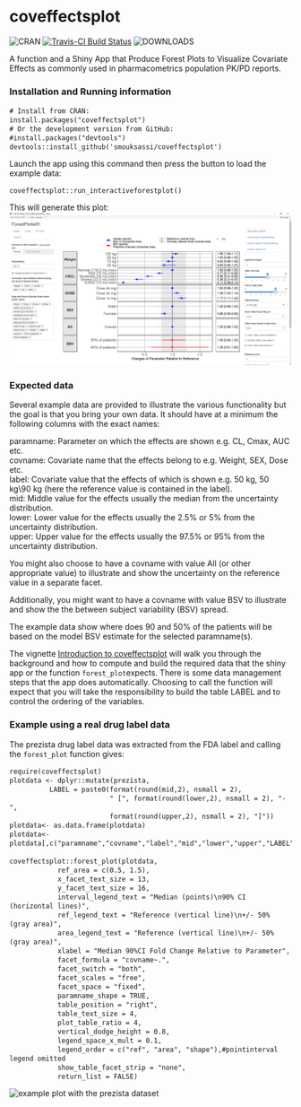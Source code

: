 coveffectsplot
========
![CRAN](http://www.r-pkg.org/badges/version-last-release/coveffectsplot)
[![Travis-CI Build Status](https://travis-ci.org/smouksassi/coveffectsplot.svg?branch=master)](https://travis-ci.org/smouksassi/coveffectsplot)
![DOWNLOADS](http://cranlogs.r-pkg.org/badges/grand-total/coveffectsplot)

A function and a Shiny App that Produce Forest Plots to Visualize Covariate Effects as commonly used in pharmacometrics population PK/PD reports.

### Installation and Running information
```
# Install from CRAN:
install.packages("coveffectsplot")
# Or the development version from GitHub:
#install.packages("devtools")
devtools::install_github('smouksassi/coveffectsplot')
```
Launch the app using this command then press the button to load the example data:
```
coveffectsplot::run_interactiveforestplot()
```
This will generate this plot:
![example plot with the included dataset](./inst/shiny/img/snapshotforest.png)


### Expected data
Several example data are provided to illustrate the various functionality but the goal is that you bring your own data. It should have at a minimum the following columns with the exact names:

paramname: Parameter on which the effects are shown e.g. CL, Cmax, AUC etc.  
covname: Covariate name that the effects belong to e.g. Weight, SEX, Dose etc.  
label: Covariate value that the effects of which is shown e.g. 50 kg, 50 kg\90 kg (here the reference value is contained in the label).   
mid: Middle value for the effects usually the median from the uncertainty distribution.   
lower: Lower value for the effects usually the 2.5% or 5% from the uncertainty distribution.   
upper: Upper value for the effects usually the 97.5% or 95% from the uncertainty distribution.   

You might also choose to have a covname with value All (or other appropriate value) to illustrate and show the uncertainty on the reference value in a separate facet.

Additionally, you might  want to have a covname with value BSV to illustrate and show the the between subject variability (BSV) spread.

The example data show where does 90 and 50% of the patients will be based on the model BSV estimate for the selected paramname(s).

The vignette [Introduction to coveffectsplot](https://cran.r-project.org/package=coveffectsplot/vignettes/introduction_to_coveffectsplot.html) will walk you through the background and  how to compute and build the required data that the shiny app or the function `forest_plot`expects. There is some data management steps that the app does automatically. Choosing to call the function will expect that you will take the responsibility to build the table LABEL and to control the ordering of the variables.

### Example using a real drug label data
The prezista drug label data was extracted from the FDA label and calling the `forest_plot` function gives:
```
require(coveffectsplot)
plotdata <- dplyr::mutate(prezista,
          LABEL = paste0(format(round(mid,2), nsmall = 2),
                         " [", format(round(lower,2), nsmall = 2), "-",
                         format(round(upper,2), nsmall = 2), "]"))
plotdata<- as.data.frame(plotdata)
plotdata<- plotdata[,c("paramname","covname","label","mid","lower","upper","LABEL")]

coveffectsplot::forest_plot(plotdata,
            ref_area = c(0.5, 1.5),
            x_facet_text_size = 13,
            y_facet_text_size = 16,
            interval_legend_text = "Median (points)\n90% CI (horizontal lines)",
            ref_legend_text = "Reference (vertical line)\n+/- 50% (gray area)",
            area_legend_text = "Reference (vertical line)\n+/- 50% (gray area)",
            xlabel = "Median 90%CI Fold Change Relative to Parameter",
            facet_formula = "covname~.",
            facet_switch = "both",
            facet_scales = "free",
            facet_space = "fixed",
            paramname_shape = TRUE,
            table_position = "right",
            table_text_size = 4,
            plot_table_ratio = 4,
            vertical_dodge_height = 0.8,
            legend_space_x_mult = 0.1,
            legend_order = c("ref", "area", "shape"),#pointinterval legend omitted
            show_table_facet_strip = "none",
            return_list = FALSE)
```
![example plot with the prezista dataset](./inst/shiny/img/prezista.png)





            
